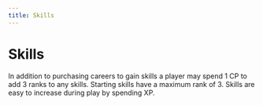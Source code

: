 ```yaml
---
title: Skills
---
```


# Skills

In addition to purchasing careers to gain skills a player may spend 1 CP to add 3 ranks to any skills. Starting skills have a maximum rank of 3. Skills are easy to increase during play by spending XP.
